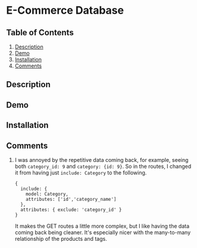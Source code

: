 # E-Commerce Database

## Table of Contents

1. [Description](#description)
2. [Demo](#demo)
2. [Installation](#installation)
3. [Comments](#comments)

## Description

## Demo


## Installation

## Comments

1. I was annoyed by the repetitive data coming back, for example, seeing both `category_id: 9` and `category: {id: 9}`.  So in the routes, I changed it from having just `include: Category` to the following.
    ```
    {
      include: {
        model: Category,
        attributes: ['id','category_name']
      },
      attributes: { exclude: 'category_id' }
    }
    ```
    It makes the GET routes a little more complex, but I like having the data coming back being cleaner.  It's especially nicer with the many-to-many relationship of the products and tags.